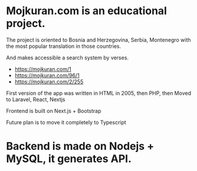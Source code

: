# Mojkuran.com is an educational project.

The project is oriented to Bosnia and Herzegovina, Serbia, Montenegro with the most popular translation in those countries.

And makes accessible a search system by verses.

- https://mojkuran.com/1
- https://mojkuran.com/96/1
- https://mojkuran.com/2/255

First version of the app was written in HTML in 2005, then PHP, then Moved to Laravel, React, Nextjs

Frontend is built on Next.js + Bootstrap

Future plan is to move it completely to Typescript

# Backend is made on Nodejs + MySQL, it generates API.

